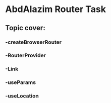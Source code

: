# AbdAlazim Router Task
## Topic cover:
### -createBrowserRouter
### -RouterProvider
### -Link
### -useParams
### -useLocation 
